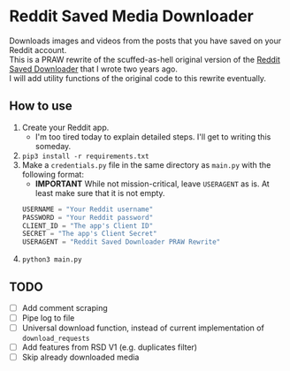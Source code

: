 # Reddit Saved Media Downloader
Downloads images and videos from the posts that you have saved on your Reddit account.<br>
This is a PRAW rewrite of the scuffed-as-hell original version of the [Reddit Saved Downloader](https://github.com/goonmandu/saved_downloader) that I wrote two years ago.<br>
I will add utility functions of the original code to this rewrite eventually.

## How to use
1. Create your Reddit app.
    - I'm too tired today to explain detailed steps. I'll get to writing this someday.
2. `pip3 install -r requirements.txt`
3. Make a `credentials.py` file in the same directory as `main.py` with the following format:
    - **IMPORTANT** While not mission-critical, leave `USERAGENT` as is. At least make sure that it is not empty.
    ```py
    USERNAME = "Your Reddit username"
    PASSWORD = "Your Reddit password"
    CLIENT_ID = "The app's Client ID"
    SECRET = "The app's Client Secret"
    USERAGENT = "Reddit Saved Downloader PRAW Rewrite"
    ```
4. `python3 main.py`

## TODO
- [ ] Add comment scraping
- [ ] Pipe log to file
- [ ] Universal download function, instead of current implementation of `download_requests`
- [ ] Add features from RSD V1 (e.g. duplicates filter)
- [ ] Skip already downloaded media